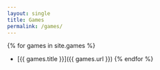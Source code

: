 ```yaml
---
layout: single
title: Games
permalink: /games/
---
```


{% for games in site.games %}
- [{{ games.title }}]({{ games.url }})
{% endfor %}
